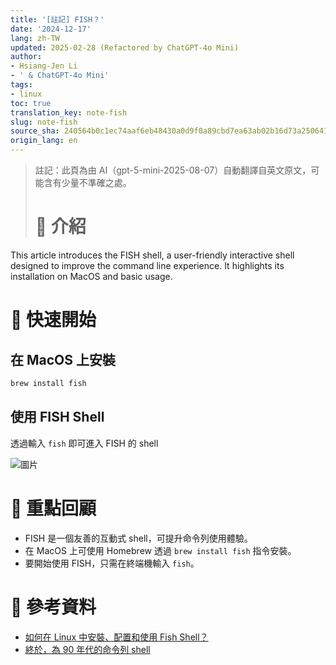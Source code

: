 ```yaml
---
title: '[註記] FISH？'
date: '2024-12-17'
lang: zh-TW
updated: 2025-02-28 (Refactored by ChatGPT-4o Mini)
author:
- Hsiang-Jen Li
- ' & ChatGPT-4o Mini'
tags:
- linux
toc: true
translation_key: note-fish
slug: note-fish
source_sha: 240564b0c1ec74aaf6eb48430a0d9f0a89cbd7ea63ab02b16d73a250641a80dd
origin_lang: en
---
```


> 註記：此頁為由 AI（gpt-5-mini-2025-08-07）自動翻譯自英文原文，可能含有少量不準確之處。
> 
> # 📌 介紹
This article introduces the FISH shell, a user-friendly interactive shell designed to improve the command line experience. It highlights its installation on MacOS and basic usage.
<!-- more -->

# 🚀 快速開始
## 在 MacOS 上安裝
```bash
brew install fish
```

## 使用 FISH Shell
透過輸入 `fish` 即可進入 FISH 的 shell

![圖片](https://hackmd.io/_uploads/HJfCS-JSye.png)

# 🔁 重點回顧
- FISH 是一個友善的互動式 shell，可提升命令列使用體驗。
- 在 MacOS 上可使用 Homebrew 透過 `brew install fish` 指令安裝。
- 要開始使用 FISH，只需在終端機輸入 `fish`。

# 🔗 參考資料
- [如何在 Linux 中安裝、配置和使用 Fish Shell？](https://linuxstory.org/how-do-i-install-configure-and-use-fish-shell-in-linux/zh-tw/)
- [終於，為 90 年代的命令列 shell](https://fishshell.com)
